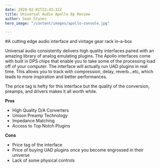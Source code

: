 ```yaml
---
date: 2020-02-01T22:43:31Z
title: Universal Audio Apollo 8p Review
author: Sean Stynes
hero_image: "/content/images/apollo-console.jpg"

---
```



#A cutting edge audio interface and vintage gear rack in-a-box

Universal audio consistently delivers high quality interfaces paired with an amazing library of analog emulating plugins. The Apollo interfaces come with built in DPS chips that enable you to take some of the processing load off of your computer. The interface will actually run UAD plugins in real time. This allows you to track with compression, delay, reverb...etc, which leads to more inspiration and better performances.

The price tag is hefty for this interface but the quality of the conversion, preamps, and drivers makes it all worth while. 

**Pros**
* High Quality D/A Converters
* Unison Preamp Technology
* Impedance Matching
* Access to Top Notch Plugins

**Cons**
* Price tag of the interface
* Price of buying UAD plugins once you become engrossed in their universe
* Lack of some physical controls
